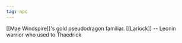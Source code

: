 ```yaml
---
tag: npc
---
```

[[Mae Windspire]]'s gold pseudodragon familiar.
[[Lariock]] -- Leonin warrior who used to Thaedrick

